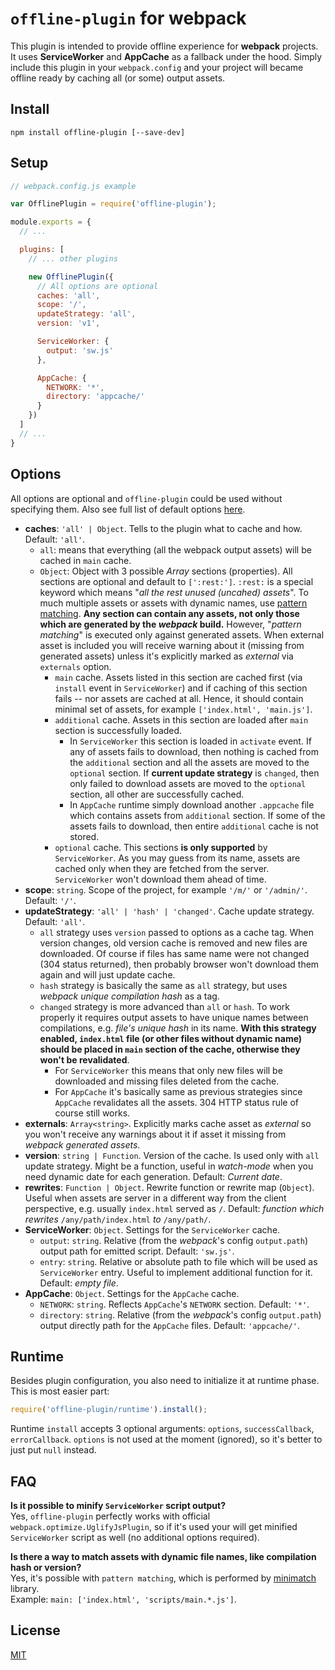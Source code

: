 # `offline-plugin` for webpack

This plugin is intended to provide offline experience for **webpack** projects. It uses **ServiceWorker** and **AppCache** as a fallback under the hood. Simply include this plugin in your ``webpack.config`` and your project will became offline ready by caching all (or some) output assets.

## Install

`npm install offline-plugin [--save-dev]`

## Setup

```js
// webpack.config.js example

var OfflinePlugin = require('offline-plugin');

module.exports = {
  // ...

  plugins: [
    // ... other plugins

    new OfflinePlugin({
      // All options are optional
      caches: 'all',
      scope: '/',
      updateStrategy: 'all',
      version: 'v1',

      ServiceWorker: {
        output: 'sw.js'
      },

      AppCache: {
        NETWORK: '*',
        directory: 'appcache/'
      }
    })
  ]
  // ...
}

```

## Options

All options are optional and `offline-plugin` could be used without specifying them. Also see full list of default options [here](https://github.com/NekR/offline-plugin/blob/master/src/index.js#L9).

* **caches**: `'all' | Object`. Tells to the plugin what to cache and how. Default: `'all'`.
  * `all`: means that everything (all the webpack output assets) will be cached in `main` cache.
  * `Object`: Object with 3 possible _Array<string>_ sections (properties). All sections are optional and default to `[':rest:']`. `:rest:` is a special keyword which means "_all the rest unused (uncahed) assets_". To much multiple assets or assets with dynamic names, use [pattern matching](https://www.npmjs.com/package/minimatch). **Any section can contain any assets, not only those which are generated by the _webpack_ build.** However, "_pattern matching_" is executed only against generated assets. When external asset is included you will receive warning about it (missing from generated assets) unless it's explicitly marked as _external_ via `externals` option.
    * `main` cache. Assets listed in this section are cached first (via `install` event in `ServiceWorker`) and if caching of this section fails -- nor assets are cached at all. Hence, it should contain minimal set of assets, for example `['index.html', 'main.js']`.
    * `additional` cache. Assets in this section are loaded after `main` section is successfully loaded.
      * In `ServiceWorker` this section is loaded in `activate` event. If any of assets fails to download, then nothing is cached from the `additional` section and all the assets are moved to the `optional` section. If **current update strategy** is `changed`, then only failed to download assets are moved to the `optional` section, all other are successfully cached.
      * In `AppCache` runtime simply download another `.appcache` file which contains assets from `additional` section. If some of the assets fails to download, then entire `additional` cache is not stored.
    * `optional` cache. This sections **is only supported** by `ServiceWorker`. As you may guess from its name, assets are cached only when they are fetched from the server. `ServiceWorker` won't download them ahead of time.
* **scope**: `string`. Scope of the project, for example `'/m/'` or `'/admin/'`. Default: `'/'`.
* **updateStrategy**: `'all' | 'hash' | 'changed'`. Cache update strategy. Default: `'all'`.
  * `all` strategy uses `version` passed to options as a cache tag. When version changes, old version cache is removed and new files are downloaded. Of course if files has same name were not changed (304 status returned), then probably browser won't download them again and will just update cache.
  * `hash` strategy is basically the same as `all` strategy, but uses _webpack unique compilation hash_ as a tag.
  * `changed` strategy is more advanced than `all` or `hash`. To work properly it requires output assets to have unique names between compilations, e.g. _file's unique hash_ in its name. **With this strategy enabled, `index.html` file (or other files without dynamic name) should be placed in `main` section of the cache, otherwise they won't be revalidated**.
    * For `ServiceWorker` this means that only new files will be downloaded and missing files deleted from the cache.
    * For `AppCache` it's basically same as previous strategies since `AppCache` revalidates all the assets. 304 HTTP status rule of course still works.
* **externals**: `Array<string>`. Explicitly marks cache asset as _external_ so you won't receive any warnings about it if asset it missing from _webpack generated assets_.
* **version**: `string | Function`. Version of the cache. Is used only with `all` update strategy. Might be a function, useful in _watch-mode_ when you need dynamic date for each generation. Default: _Current date_.
* **rewrites**: `Function | Object`. Rewrite function or rewrite map (`Object`). Useful when assets are server in a different way from the client perspective, e.g. usually `index.html` served as `/`. Default: _function which rewrites_ `/any/path/index.html` _to_ `/any/path/`.
* **ServiceWorker**: `Object`. Settings for the `ServiceWorker` cache.
  * `output`: `string`. Relative (from the _webpack_'s config `output.path`) output path for emitted script. Default: `'sw.js'`.
  * `entry`: `string`. Relative or absolute path to file which will be used as `ServiceWorker` entry. Useful to implement additional function for it. Default: _empty file_.
* **AppCache**: `Object`. Settings for the `AppCache` cache.
  * `NETWORK`: `string`. Reflects `AppCache`'s `NETWORK` section. Default: `'*'`.
  * `directory`: `string`. Relative (from the _webpack_'s config `output.path`) output directly path for the `AppCache` files. Default: `'appcache/'`.

## Runtime

Besides plugin configuration, you also need to initialize it at runtime phase. This is most easier part:

```js
require('offline-plugin/runtime').install();
```

Runtime `install` accepts 3 optional arguments: `options`, `successCallback`, `errorCallback`. `options` is not used at the moment (ignored), so it's better to just put `null` instead.

## FAQ

**Is it possible to minify `ServiceWorker` script output?**  
Yes, `offline-plugin` perfectly works with official `webpack.optimize.UglifyJsPlugin`, so if it's used your will get minified `ServiceWorker` script as well (no additional options required).

**Is there a way to match assets with dynamic file names, like compilation hash or version?**  
Yes, it's possible with `pattern matching`, which is performed by [minimatch](https://www.npmjs.com/package/minimatch) library.  
Example: ``main: ['index.html', 'scripts/main.*.js']``.


## License

[MIT](LICENSE.md)